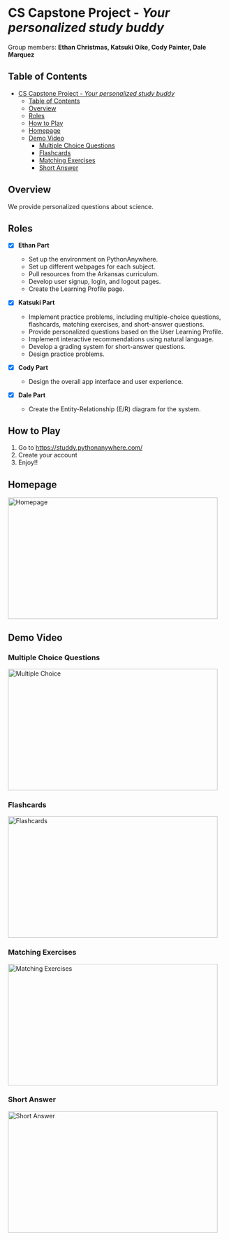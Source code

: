 # CS Capstone Project - *Your personalized study buddy*

Group members: **Ethan Christmas, Katsuki Oike, Cody Painter, Dale Marquez**

## Table of Contents
- [CS Capstone Project - *Your personalized study buddy*](#cs-capstone-project---your-personalized-study-buddy)
  - [Table of Contents](#table-of-contents)
  - [Overview](#overview)
  - [Roles](#roles)
  - [How to Play](#how-to-play)
  - [Homepage](#homepage)
  - [Demo Video](#demo-video)
    - [Multiple Choice Questions](#multiple-choice-questions)
    - [Flashcards](#flashcards)
    - [Matching Exercises](#matching-exercises)
    - [Short Answer](#short-answer)
## Overview
We provide personalized questions about science.

## Roles

- [X] **Ethan Part**
  - Set up the environment on PythonAnywhere.
  - Set up different webpages for each subject.
  - Pull resources from the Arkansas curriculum.
  - Develop user signup, login, and logout pages.
  - Create the Learning Profile page.
  
- [X] **Katsuki Part**
  - Implement practice problems, including multiple-choice questions, flashcards, matching exercises, and short-answer questions.
  - Provide personalized questions based on the User Learning Profile.
  - Implement interactive recommendations using natural language.
  - Develop a grading system for short-answer questions.
  - Design practice problems.
  
- [X] **Cody Part**
  - Design the overall app interface and user experience.
  
- [X] **Dale Part**
  - Create the Entity-Relationship (E/R) diagram for the system.


## How to Play
1. Go to https://studdy.pythonanywhere.com/
2. Create your account
3. Enjoy!!

## Homepage
<img src="https://media.giphy.com/media/05TUQXJcEsMglyUzU2/giphy.gif" width="480" height="278" alt="Homepage" />


## Demo Video
### Multiple Choice Questions
<img src="https://media.giphy.com/media/1PUhmxejkRZl0KzuJ1/giphy.gif" width="480" height="278" alt="Multiple Choice" />

### Flashcards
<img src="https://media.giphy.com/media/b3hcfObQwB0ekOLzAd/giphy.gif" width="480" height="278" alt="Flashcards" />

### Matching Exercises
<img src="https://media.giphy.com/media/MkIwrX6beVcQ6g83Rz/giphy.gif" width="480" height="278" alt="Matching Exercises" />

### Short Answer
<img src="https://media.giphy.com/media/iFs18RuQzlph8U6mW3/giphy.gif" width="480" height="278" alt="Short Answer" />